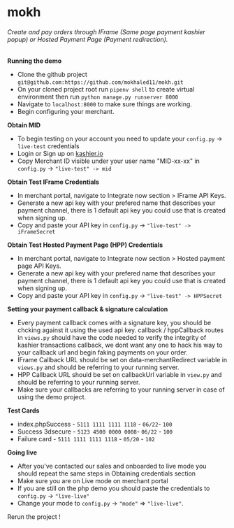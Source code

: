 # mokh

###### Create and pay orders through IFrame (Same page payment kashier popup) or Hosted Payment Page (Payment redirection).

**Running the demo**

- Clone the github project `git@github.com:https://github.com/mokhaled11/mokh.git`
- On your cloned project root run `pipenv shell` to create virtual environment then run `python manage.py runserver 8000` 
- Navigate to `localhost:8000` to make sure things are working.
- Begin configuring your merchant.


**Obtain MID**

- To begin testing on your account you need to update your `config.py` -> `live-test` credentials
- Login or Sign up on [kashier.io](https://merchant.kashier.io/)
- Copy Merchant ID visible under your user name "MID-xx-xx" in `config.py` -> `"live-test" -> mid`

**Obtain Test IFrame Credentials**

- In merchant portal, navigate to Integrate now section > IFrame API Keys.
- Generate a new api key with your prefered name that describes your payment channel, there is 1 default api key you could use that is created when signing up.
- Copy and paste your API key in `config.py` -> `"live-test" -> iFrameSecret`

**Obtain Test Hosted Payment Page (HPP) Credentials**

- In merchant portal, navigate to Integrate now section > Hosted payment page API Keys.
- Generate a new api key with your prefered name that describes your payment channel, there is 1 default api key you could use that is created when signing up.
- Copy and paste your API key in `config.py` -> `"live-test" -> HPPSecret`

**Setting your payment callback & signature calculation**

- Every payment callback comes with a signature key, you should be chcking against it using the used api key.
  callback / hppCallback routes in `views.py` should have the code needed to verify the integrity of kashier
  transactions callback, we dont want any one to hack his way to your callback url and begin faking payments on your order.
- IFrame Callback URL should be set on data-merchantRedirect variable in `views.py` and should be referring to your running server.
- HPP Callback URL should be set on callbackUrl variable in `view.py` and should be referring to your running server.
- Make sure your callbacks are referring to your running server in case of using the demo project.


**Test Cards**

- index.phpSuccess - `5111 1111 1111 1118` - `06/22`- `100`
- Success 3dsecure - `5123 4500 0000 0008`- `06/22` - `100`
- Failure card - `5111 1111 1111 1118` - `05/20` - `102`


**Going live**

- After you've contacted our sales and onboarded to live mode you should repeat the same steps in Obtaining credentials section
- Make sure you are on Live mode on merchant portal
- If you are still on the php demo you should paste the credentials to `config.py` -> `"live-live"` 
- Change your mode to `config.py` -> `"mode"` => `"live-live"`.

Rerun the project !



